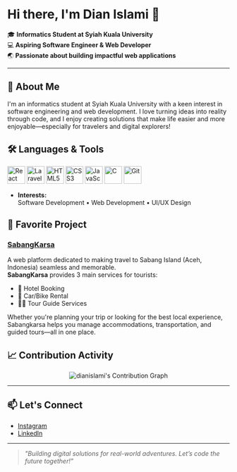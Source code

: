 # Hi there, I'm Dian Islami 👋

🎓 **Informatics Student at Syiah Kuala University**  
💻 **Aspiring Software Engineer & Web Developer**  
🌏 **Passionate about building impactful web applications**

---

## 🚀 About Me

I'm an informatics student at Syiah Kuala University with a keen interest in software engineering and web development. I love turning ideas into reality through code, and I enjoy creating solutions that make life easier and more enjoyable—especially for travelers and digital explorers!

## 🛠️ Languages & Tools

<p align="left">
  <img src="https://cdn.jsdelivr.net/gh/devicons/devicon/icons/react/react-original.svg" alt="React" width="40" height="40"/>
  <img src="https://cdn.jsdelivr.net/gh/devicons/devicon/icons/laravel/laravel-plain.svg" alt="Laravel" width="40" height="40"/>
  <img src="https://cdn.jsdelivr.net/gh/devicons/devicon/icons/html5/html5-original.svg" alt="HTML5" width="40" height="40"/>
  <img src="https://cdn.jsdelivr.net/gh/devicons/devicon/icons/css3/css3-original.svg" alt="CSS3" width="40" height="40"/>
  <img src="https://cdn.jsdelivr.net/gh/devicons/devicon/icons/javascript/javascript-original.svg" alt="JavaScript" width="40" height="40"/>
  <img src="https://cdn.jsdelivr.net/gh/devicons/devicon/icons/c/c-original.svg" alt="C" width="40" height="40"/>
  <img src="https://cdn.jsdelivr.net/gh/devicons/devicon/icons/git/git-original.svg" alt="Git" width="40" height="40"/>
</p>

- **Interests:**  
  Software Development • Web Development • UI/UX Design

## 🌟 Favorite Project

### [SabangKarsa](#)
A web platform dedicated to making travel to Sabang Island (Aceh, Indonesia) seamless and memorable.  
**SabangKarsa** provides 3 main services for tourists:
- 🏨 Hotel Booking
- 🚗 Car/Bike Rental
- 🧑‍💼 Tour Guide Services

Whether you're planning your trip or looking for the best local experience, Sabangkarsa helps you manage accommodations, transportation, and guided tours—all in one place.

## 📈 Contribution Activity

<p align="center">
  <img src="https://github-readme-activity-graph.vercel.app/graph?username=dianislami&theme=github-compact" alt="dianislami's Contribution Graph" />
</p>

---

## 📫 Let's Connect

- [Instagram](https://www.instagram.com/dianislami97/)
- [LinkedIn](https://linkedin.com/in/dian-islami-202333346/)

---

> _"Building digital solutions for real-world adventures. Let’s code the future together!"_
